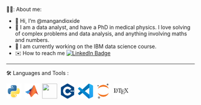 👩‍🔬: About me:

- 👋 Hi, I’m @mangandioxide
- 👀 I am a data analyst, and have a PhD in medical physics. I love solving of complex problems and data analysis, and anything involving maths and numbers.
- 🌱 I am currently working on the IBM data science course.
- ✉️ How to reach me [![LinkedIn Badge](https://img.shields.io/badge/LinkedIn-0077B5?style=for-the-badge&logo=linkedin&logoColor=white)](https://www.linkedin.com/in/lisa-braunstein-3166a3305/)


---
:hammer_and_wrench: Languages and Tools :
<div>
  <img src="https://github.com/devicons/devicon/blob/master/icons/python/python-original.svg" width="40" height="40"/>&nbsp;
  <img src="https://github.com/devicons/devicon/blob/master/icons/matlab/matlab-original.svg" width="40" height="40"/>&nbsp;
  <img src="https://github.com/devicons/icons/r/r-original.svg" width="40" height="40"/>&nbsp;
  <img src="https://github.com/devicons/devicon/blob/master/icons/cplusplus/cplusplus-plain.svg" width="40" height="40"/>&nbsp;
  <img src="https://github.com/devicons/devicon/blob/master/icons/vscode/vscode-original.svg" width="40" height="40"/>&nbsp;
  <img src="https://github.com/devicons/devicon/blob/master/icons/jupyter/jupyter-original.svg" width="40" height="40"/>&nbsp;
  <img src="https://github.com/devicons/devicon/blob/master/icons/latex/latex-original.svg" width="40" height="40"/>&nbsp;
</div>


<!---
mangandioxide/mangandioxide is a ✨ special ✨ repository because its `README.md` (this file) appears on your GitHub profile.
You can click the Preview link to take a look at your changes.
--->
